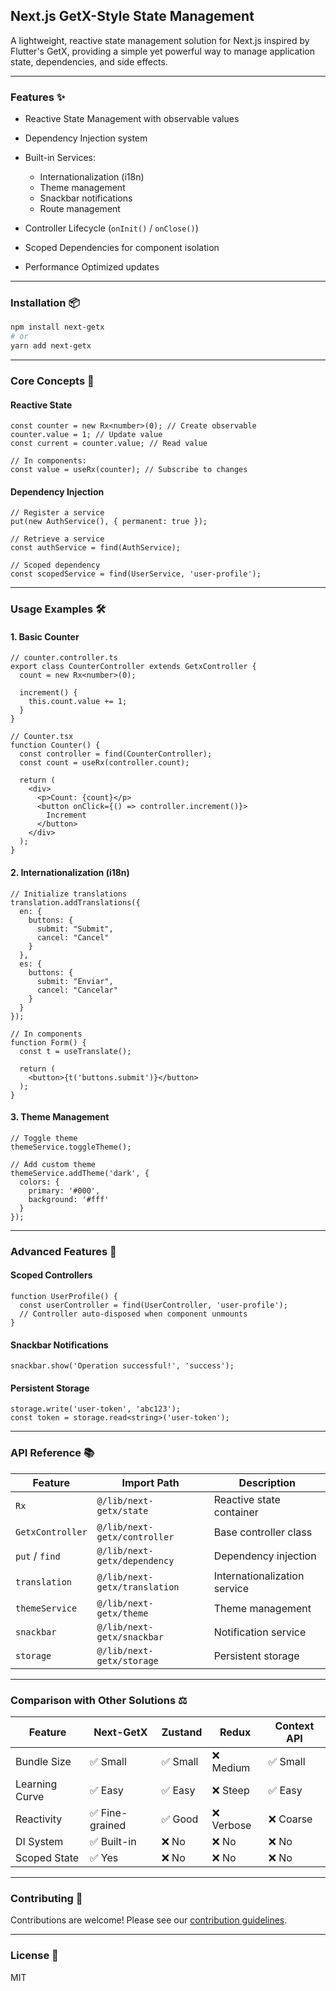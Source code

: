 ## Next.js GetX-Style State Management

A lightweight, reactive state management solution for Next.js inspired by Flutter's GetX, providing a simple yet powerful way to manage application state, dependencies, and side effects.

---

### Features ✨

* Reactive State Management with observable values
* Dependency Injection system
* Built-in Services:

  * Internationalization (i18n)
  * Theme management
  * Snackbar notifications
  * Route management
* Controller Lifecycle (`onInit()` / `onClose()`)
* Scoped Dependencies for component isolation
* Performance Optimized updates

---

### Installation 📦

```bash
npm install next-getx
# or
yarn add next-getx
```

---

### Core Concepts 🧠

#### Reactive State

```tsx
const counter = new Rx<number>(0); // Create observable
counter.value = 1; // Update value
const current = counter.value; // Read value

// In components:
const value = useRx(counter); // Subscribe to changes
```

#### Dependency Injection

```tsx
// Register a service
put(new AuthService(), { permanent: true });

// Retrieve a service
const authService = find(AuthService);

// Scoped dependency
const scopedService = find(UserService, 'user-profile');
```

---

### Usage Examples 🛠️

#### 1. Basic Counter

```tsx
// counter.controller.ts
export class CounterController extends GetxController {
  count = new Rx<number>(0);

  increment() {
    this.count.value += 1;
  }
}

// Counter.tsx
function Counter() {
  const controller = find(CounterController);
  const count = useRx(controller.count);

  return (
    <div>
      <p>Count: {count}</p>
      <button onClick={() => controller.increment()}>
        Increment
      </button>
    </div>
  );
}
```

#### 2. Internationalization (i18n)

```tsx
// Initialize translations
translation.addTranslations({
  en: {
    buttons: {
      submit: "Submit",
      cancel: "Cancel"
    }
  },
  es: {
    buttons: {
      submit: "Enviar",
      cancel: "Cancelar"
    }
  }
});

// In components
function Form() {
  const t = useTranslate();
  
  return (
    <button>{t('buttons.submit')}</button>
  );
}
```

#### 3. Theme Management

```tsx
// Toggle theme
themeService.toggleTheme();

// Add custom theme
themeService.addTheme('dark', {
  colors: {
    primary: '#000',
    background: '#fff'
  }
});
```

---

### Advanced Features 🚀

#### Scoped Controllers

```tsx
function UserProfile() {
  const userController = find(UserController, 'user-profile');
  // Controller auto-disposed when component unmounts
}
```

#### Snackbar Notifications

```tsx
snackbar.show('Operation successful!', 'success');
```

#### Persistent Storage

```tsx
storage.write('user-token', 'abc123');
const token = storage.read<string>('user-token');
```

---

### API Reference 📚

| Feature          | Import Path              | Description                  |
| ---------------- |--------------------------| ---------------------------- |
| `Rx`             | `@/lib/next-getx/state`  | Reactive state container     |
| `GetxController` | `@/lib/next-getx/controller`  | Base controller class        |
| `put` / `find`   | `@/lib/next-getx/dependency`  | Dependency injection         |
| `translation`    | `@/lib/next-getx/translation` | Internationalization service |
| `themeService`   | `@/lib/next-getx/theme`       | Theme management             |
| `snackbar`       | `@/lib/next-getx/snackbar`    | Notification service         |
| `storage`        | `@/lib/next-getx/storage`     | Persistent storage           |

---

### Comparison with Other Solutions ⚖️

| Feature        | Next-GetX      | Zustand | Redux     | Context API |
| -------------- | -------------- | ------- | --------- | ----------- |
| Bundle Size    | ✅ Small        | ✅ Small | ❌ Medium  | ✅ Small     |
| Learning Curve | ✅ Easy         | ✅ Easy  | ❌ Steep   | ✅ Easy      |
| Reactivity     | ✅ Fine-grained | ✅ Good  | ❌ Verbose | ❌ Coarse    |
| DI System      | ✅ Built-in     | ❌ No    | ❌ No      | ❌ No        |
| Scoped State   | ✅ Yes          | ❌ No    | ❌ No      | ❌ No        |

---

### Contributing 🤝

Contributions are welcome! Please see our [contribution guidelines](https://github.com/riad804/getx-npm).

---

### License 📄

MIT
